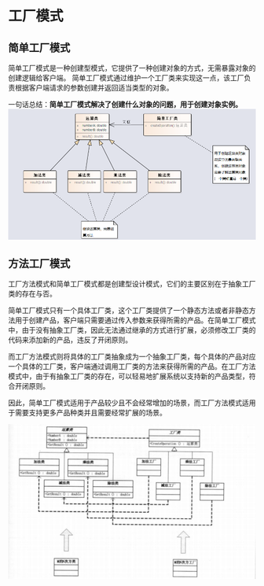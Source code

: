 # 工厂模式

## 简单工厂模式

简单工厂模式是一种创建型模式，它提供了一种创建对象的方式，无需暴露对象的创建逻辑给客户端。
简单工厂模式通过维护一个工厂类来实现这一点，该工厂负责根据客户端请求的参数创建并返回适当类型的对象。

一句话总结：**简单工厂模式解决了创建什么对象的问题，用于创建对象实例。**
![img.png](img/calculator.png)

## 方法工厂模式
工厂方法模式和简单工厂模式都是创建型设计模式，它们的主要区别在于抽象工厂类的存在与否。

简单工厂模式只有一个具体工厂类，这个工厂类提供了一个静态方法或者非静态方法用于创建产品，客户端只需要通过传入参数来获得所需的产品。在简单工厂模式中，由于没有抽象工厂类，因此无法通过继承的方式进行扩展，必须修改工厂类的代码来添加新的产品，违反了开闭原则。

而工厂方法模式则将具体的工厂类抽象成为一个抽象工厂类，每个具体的产品对应一个具体的工厂类，客户端通过调用工厂类的方法来获得所需的产品。在工厂方法模式中，由于有抽象工厂类的存在，可以轻易地扩展系统以支持新的产品类型，符合开闭原则。

因此，简单工厂模式适用于产品较少且不会经常增加的场景，而工厂方法模式适用于需要支持更多产品种类并且需要经常扩展的场景。

![img.png](img/method.png)
